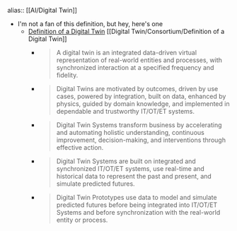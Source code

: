 alias:: [[AI/Digital Twin]]

- I'm not a fan of this definition, but hey, here's one
	- [Definition of a Digital Twin](https://www.digitaltwinconsortium.org/initiatives/the-definition-of-a-digital-twin/) [[Digital Twin/Consortium/Definition of a Digital Twin]]
		- > A digital twin is an integrated data-driven virtual representation of real-world entities and processes, with synchronized interaction at a specified frequency and fidelity.
		- > Digital Twins are motivated by outcomes, driven by use cases, powered by integration, built on data, enhanced by physics, guided by domain knowledge, and implemented in dependable and trustworthy IT/OT/ET systems.
		- > Digital Twin Systems transform business by accelerating and automating holistic understanding, continuous improvement, decision-making, and interventions through effective action.
		- > Digital Twin Systems are built on integrated and synchronized IT/OT/ET systems, use real-time and historical data to represent the past and present, and simulate predicted futures.
		- > Digital Twin Prototypes use data to model and simulate predicted futures before being integrated into IT/OT/ET Systems and before synchronization with the real-world entity or process.